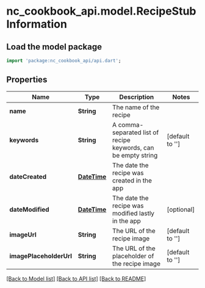 # nc_cookbook_api.model.RecipeStubInformation

## Load the model package
```dart
import 'package:nc_cookbook_api/api.dart';
```

## Properties
Name | Type | Description | Notes
------------ | ------------- | ------------- | -------------
**name** | **String** | The name of the recipe | 
**keywords** | **String** | A comma-separated list of recipe keywords, can be empty string | [default to '']
**dateCreated** | [**DateTime**](DateTime.md) | The date the recipe was created in the app | 
**dateModified** | [**DateTime**](DateTime.md) | The date the recipe was modified lastly in the app | [optional] 
**imageUrl** | **String** | The URL of the recipe image | [default to '']
**imagePlaceholderUrl** | **String** | The URL of the placeholder of the recipe image | [default to '']

[[Back to Model list]](../README.md#documentation-for-models) [[Back to API list]](../README.md#documentation-for-api-endpoints) [[Back to README]](../README.md)


